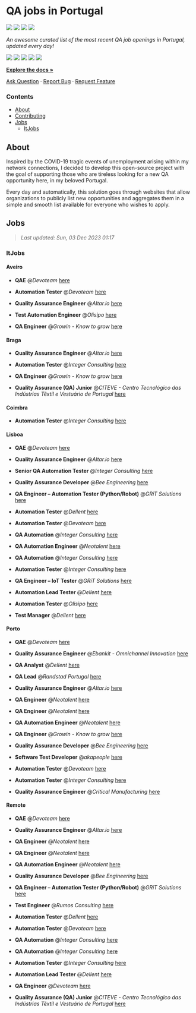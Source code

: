 QA jobs in Portugal
========================

![](https://img.shields.io/static/v1?label=%F0%9F%8C%9F&message=If%20Useful&color=BC4E99)
[![](https://img.shields.io/github/stars/sergiomartins8/qa-jobs-in-portugal)](https://github.com/sergiomartins8/qa-jobs-in-portugal/stargazers)
[![](https://img.shields.io/github/forks/sergiomartins8/qa-jobs-in-portugal)](https://github.com/sergiomartins8/qa-jobs-in-portugal/network/members)
[![](https://img.shields.io/badge/-sergiomartins8-blue?logo=Linkedin&logoColor=white)](https://www.linkedin.com/in/sergiomartins8/)

_An awesome curated list of the most recent QA job openings in Portugal, updated every day!_

[![](https://img.shields.io/github/v/release/sergiomartins8/qa-jobs-in-portugal)](https://github.com/sergiomartins8/qa-jobs-in-portugal/releases)
[![](https://github.com/sergiomartins8/qa-jobs-in-portugal/workflows/release/badge.svg)](https://github.com/sergiomartins8/qa-jobs-in-portugal/actions?query=workflow%3Arelease)
[![](https://img.shields.io/github/issues/sergiomartins8/qa-jobs-in-portugal)](https://github.com/sergiomartins8/qa-jobs-in-portugal/issues)
[![](https://img.shields.io/github/contributors/sergiomartins8/qa-jobs-in-portugal)](https://github.com/sergiomartins8/qa-jobs-in-portugal/graphs/contributors)
[![](https://img.shields.io/github/license/sergiomartins8/qa-jobs-in-portugal)](https://github.com/sergiomartins8/qa-jobs-in-portugal/blob/master/LICENSE)

**[Explore the docs »](https://github.com/sergiomartins8/qa-jobs-in-portugal/blob/master/docs/DOCUMENTATION.md)**

[Ask Question](https://github.com/sergiomartins8/qa-jobs-in-portugal/issues) 
·
[Report Bug](https://github.com/sergiomartins8/qa-jobs-in-portugal/issues)
·
[Request Feature](https://github.com/sergiomartins8/qa-jobs-in-portugal/issues)

### Contents
* [About](#about)
* [Contributing](https://github.com/sergiomartins8/qa-jobs-in-portugal/blob/master/docs/CONTRIBUTING.md)
* [Jobs](#jobs)
  * [ItJobs](#itjobs)

## About
Inspired by the COVID-19 tragic events of unemployment arising within my network connections, I decided to develop this open-source project with the goal of supporting those who are tireless looking for a new QA opportunity here, in my beloved Portugal.

Every day and automatically, this solution goes through websites that allow organizations to publicly list new opportunities and aggregates them in a simple and smooth list available for everyone who wishes to apply.

Jobs
---------

> _Last updated: Sun, 03 Dec 2023 01:17_

### ItJobs

#### Aveiro

- **QAE** @_Devoteam_ [here](https://www.itjobs.pt/oferta/474303/qae)


- **Automation Tester** @_Devoteam_ [here](https://www.itjobs.pt/oferta/473709/automation-tester)


- **Quality Assurance Engineer** @_Altar.io_ [here](https://www.itjobs.pt/oferta/475241/quality-assurance-engineer)


- **Test Automation Engineer** @_Olisipo_ [here](https://www.itjobs.pt/oferta/473940/test-automation-engineer)


- **QA Engineer** @_Growin - Know to grow_ [here](https://www.itjobs.pt/oferta/475240/qa-engineer)

#### Braga

- **Quality Assurance Engineer** @_Altar.io_ [here](https://www.itjobs.pt/oferta/475241/quality-assurance-engineer)


- **Automation Tester** @_Integer Consulting_ [here](https://www.itjobs.pt/oferta/474284/automation-tester)


- **QA Engineer** @_Growin - Know to grow_ [here](https://www.itjobs.pt/oferta/475240/qa-engineer)


- **Quality Assurance (QA) Junior** @_CITEVE - Centro Tecnológico das Indústrias Têxtil e Vestuário de Portugal_ [here](https://www.itjobs.pt/oferta/474083/quality-assurance-qa-junior)

#### Coimbra

- **Automation Tester** @_Integer Consulting_ [here](https://www.itjobs.pt/oferta/474284/automation-tester)

#### Lisboa

- **QAE** @_Devoteam_ [here](https://www.itjobs.pt/oferta/474303/qae)


- **Quality Assurance Engineer** @_Altar.io_ [here](https://www.itjobs.pt/oferta/475241/quality-assurance-engineer)


- **Senior QA Automation Tester** @_Integer Consulting_ [here](https://www.itjobs.pt/oferta/474179/senior-qa-automation-tester)


- **Quality Assurance Developer** @_Bee Engineering_ [here](https://www.itjobs.pt/oferta/474333/quality-assurance-developer)


- **QA Engineer – Automation Tester (Python/Robot)** @_GRiT Solutions_ [here](https://www.itjobs.pt/oferta/475054/qa-engineer-automation-tester-python-robot)


- **Automation Tester** @_Dellent_ [here](https://www.itjobs.pt/oferta/474423/automation-tester)


- **Automation Tester** @_Devoteam_ [here](https://www.itjobs.pt/oferta/473709/automation-tester)


- **QA Automation** @_Integer Consulting_ [here](https://www.itjobs.pt/oferta/474808/qa-automation)


- **QA Automation Engineer** @_Neotalent_ [here](https://www.itjobs.pt/oferta/474474/qa-automation-engineer)


- **QA Automation** @_Integer Consulting_ [here](https://www.itjobs.pt/oferta/474946/qa-automation)


- **Automation Tester** @_Integer Consulting_ [here](https://www.itjobs.pt/oferta/474284/automation-tester)


- **QA Engineer – IoT Tester** @_GRiT Solutions_ [here](https://www.itjobs.pt/oferta/472878/qa-engineer-iot-tester)


- **Automation Lead Tester** @_Dellent_ [here](https://www.itjobs.pt/oferta/472957/automation-lead-tester)


- **Automation Tester** @_Olisipo_ [here](https://www.itjobs.pt/oferta/473815/automation-tester)


- **Test Manager** @_Dellent_ [here](https://www.itjobs.pt/oferta/472864/test-manager)

#### Porto

- **QAE** @_Devoteam_ [here](https://www.itjobs.pt/oferta/474303/qae)


- **Quality Assurance Engineer** @_Ebankit - Omnichannel Innovation_ [here](https://www.itjobs.pt/oferta/475160/quality-assurance-engineer)


- **QA Analyst** @_Dellent_ [here](https://www.itjobs.pt/oferta/473270/qa-analyst)


- **QA Lead** @_Randstad Portugal_ [here](https://www.itjobs.pt/oferta/475148/qa-lead)


- **Quality Assurance Engineer** @_Altar.io_ [here](https://www.itjobs.pt/oferta/475241/quality-assurance-engineer)


- **QA Engineer** @_Neotalent_ [here](https://www.itjobs.pt/oferta/473970/qa-engineer)


- **QA Engineer** @_Neotalent_ [here](https://www.itjobs.pt/oferta/473966/qa-engineer)


- **QA Automation Engineer** @_Neotalent_ [here](https://www.itjobs.pt/oferta/473967/qa-engineer)


- **QA Engineer** @_Growin - Know to grow_ [here](https://www.itjobs.pt/oferta/475240/qa-engineer)


- **Quality Assurance Developer** @_Bee Engineering_ [here](https://www.itjobs.pt/oferta/474333/quality-assurance-developer)


- **Software Test Developer** @_akapeople_ [here](https://www.itjobs.pt/oferta/475176/software-test-developer)


- **Automation Tester** @_Devoteam_ [here](https://www.itjobs.pt/oferta/473709/automation-tester)


- **Automation Tester** @_Integer Consulting_ [here](https://www.itjobs.pt/oferta/474284/automation-tester)


- **Quality Assurance Engineer** @_Critical Manufacturing_ [here](https://www.itjobs.pt/oferta/473169/frontend-engineer)

#### Remote

- **QAE** @_Devoteam_ [here](https://www.itjobs.pt/oferta/474303/qae)


- **Quality Assurance Engineer** @_Altar.io_ [here](https://www.itjobs.pt/oferta/475241/quality-assurance-engineer)


- **QA Engineer** @_Neotalent_ [here](https://www.itjobs.pt/oferta/473970/qa-engineer)


- **QA Engineer** @_Neotalent_ [here](https://www.itjobs.pt/oferta/473966/qa-engineer)


- **QA Automation Engineer** @_Neotalent_ [here](https://www.itjobs.pt/oferta/473967/qa-engineer)


- **Quality Assurance Developer** @_Bee Engineering_ [here](https://www.itjobs.pt/oferta/474333/quality-assurance-developer)


- **QA Engineer – Automation Tester (Python/Robot)** @_GRiT Solutions_ [here](https://www.itjobs.pt/oferta/475054/qa-engineer-automation-tester-python-robot)


- **Test Engineer** @_Rumos Consulting_ [here](https://www.itjobs.pt/oferta/474999/test-engineer)


- **Automation Tester** @_Dellent_ [here](https://www.itjobs.pt/oferta/474423/automation-tester)


- **Automation Tester** @_Devoteam_ [here](https://www.itjobs.pt/oferta/473709/automation-tester)


- **QA Automation** @_Integer Consulting_ [here](https://www.itjobs.pt/oferta/474808/qa-automation)


- **QA Automation** @_Integer Consulting_ [here](https://www.itjobs.pt/oferta/474946/qa-automation)


- **Automation Tester** @_Integer Consulting_ [here](https://www.itjobs.pt/oferta/474284/automation-tester)


- **Automation Lead Tester** @_Dellent_ [here](https://www.itjobs.pt/oferta/472957/automation-lead-tester)


- **QA Engineer** @_Devoteam_ [here](https://www.itjobs.pt/oferta/473289/qa-engineer)


- **Quality Assurance (QA) Junior** @_CITEVE - Centro Tecnológico das Indústrias Têxtil e Vestuário de Portugal_ [here](https://www.itjobs.pt/oferta/474083/quality-assurance-qa-junior)

